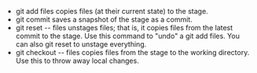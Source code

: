 - git add files copies files (at their current state) to the stage.
- git commit saves a snapshot of the stage as a commit.
- git reset -- files unstages files; that is, it copies files from the latest commit to the stage. Use this command to "undo" a git add files. You can also git reset to unstage everything.
- git checkout -- files copies files from the stage to the working directory. Use this to throw away local changes.
